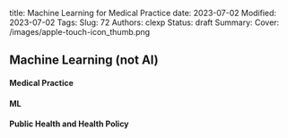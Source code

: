 title: Machine Learning for Medical Practice
date: 2023-07-02
Modified: 2023-07-02
Tags: 
Slug: 72
Authors: clexp
Status: draft
Summary: 
Cover: /images/apple-touch-icon_thumb.png


## Machine Learning (not AI)
#### Medical Practice
#### ML
#### Public Health and Health Policy
